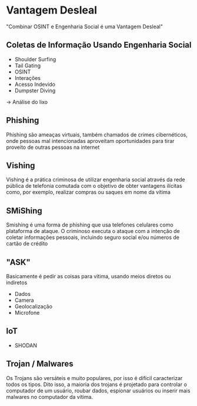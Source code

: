 # Vantagem Desleal
"Combinar OSINT e Engenharia Social é uma Vantagem Desleal"

## Coletas de Informação Usando Engenharia Social

* Shoulder Surfing
* Tail Gating
* OSINT
* Interações
* Acesso Indevido
* Dumpster Diving

-> Análise do lixo

## Phishing
Phishing são ameaças virtuais, também chamados de crimes cibernéticos, onde pessoas mal intencionadas aproveitam oportunidades para tirar proveito de outras pessoas na internet

## Vishing
Vishing é a prática criminosa de utilizar engenharia social através da rede pública de telefonia comutada com o objetivo de obter vantagens ilícitas como, por exemplo, realizar compras ou saques em nome da vítima

## SMiShing
Smishing é uma forma de phishing que usa telefones celulares como plataforma de ataque. O criminoso executa o ataque com a intenção de coletar informações pessoais, incluindo seguro social e/ou números de cartão de crédito

## "ASK"
Basicamente é pedir as coisas para vitima, usando meios diretos ou indiretos

* Dados
* Camera
* Geolocalização
* Microfone

## loT

* SHODAN

## Trojan / Malwares
Os Trojans são versáteis e muito populares, por isso é difícil caracterizar todos os tipos. Dito isso, a maioria dos trojans é projetado para controlar o computador de um usuário, roubar dados, espionar usuários ou inserir mais malwares no computador da vítima.